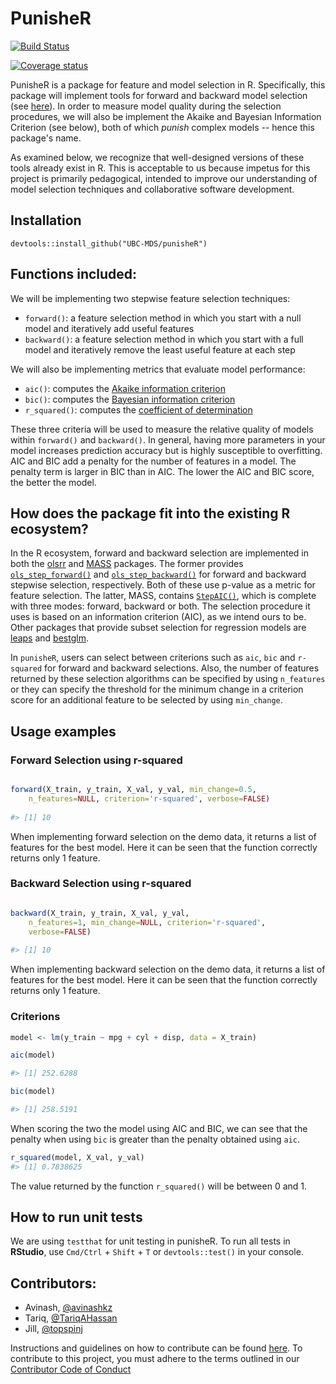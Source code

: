 # PunisheR

[![Build Status](https://travis-ci.org/UBC-MDS/punisheR.svg?branch=master)](https://travis-ci.org/UBC-MDS/punisheR)

[![Coverage status](https://codecov.io/gh/UBC-MDS/punisheR/branch/master/graph/badge.svg)](https://codecov.io/github/UBC-MDS/punisheR?branch=master)


PunisheR is a package for feature and model selection in R. Specifically, this package will implement tools for
forward and backward model selection (see [here](https://en.wikipedia.org/wiki/Stepwise_regression)).
In order to measure model quality during the selection procedures, we will also be implement
the Akaike and Bayesian Information Criterion (see below), both of which *punish* complex models -- hence this package's
name.

As examined below, we recognize that well-designed versions of these tools already exist in R.
This is acceptable to us because impetus for this project is primarily pedagogical, intended to
improve our understanding of model selection techniques and collaborative software development.

## Installation

```
devtools::install_github("UBC-MDS/punisheR")
```

## Functions included:

We will be implementing two stepwise feature selection techniques:

- `forward()`: a feature selection method in which you start with a null model and iteratively add useful features
- `backward()`: a feature selection method in which you start with a full model and iteratively remove the least useful feature at each step

We will also be implementing metrics that evaluate model performance: 

- `aic()`: computes the [Akaike information criterion](https://en.wikipedia.org/wiki/Akaike_information_criterion)
- `bic()`: computes the [Bayesian information criterion](https://en.wikipedia.org/wiki/Bayesian_information_criterion)
- `r_squared()`: computes the [coefficient of determination](https://en.wikipedia.org/wiki/Coefficient_of_determination)

These three criteria will be used to measure the relative quality of models within `forward()` and `backward()`. In general, having more parameters in your model increases prediction accuracy but is highly susceptible to overfitting. AIC and BIC add a penalty for the number of features in a model. The penalty term is larger in BIC than in AIC. The lower the AIC and BIC score, the better the model.

## How does the package fit into the existing R ecosystem?

In the R ecosystem, forward and backward selection are implemented in both the [olsrr](https://cran.r-project.org/web/packages/olsrr/)
and [MASS](https://cran.r-project.org/web/packages/MASS/MASS.pdf) packages. The former provides
[`ols_step_forward()`](https://www.rdocumentation.org/packages/olsrr/versions/0.4.0/topics/ols_step_forward) and
[`ols_step_backward()`](https://www.rdocumentation.org/packages/olsrr/versions/0.4.0/topics/ols_step_backward) for
forward and backward stepwise selection, respectively. Both of these use p-value as a metric for feature selection. The latter, MASS, contains [`StepAIC()`](https://stat.ethz.ch/R-manual/R-devel/library/MASS/html/stepAIC.html),
which is complete with three modes: forward, backward or both. The selection procedure it uses is based on an
information criterion (AIC), as we intend ours to be. Other packages that provide subset selection for regression models are [leaps](https://cran.r-project.org/web/packages/leaps/leaps.pdf) and [bestglm](https://cran.r-project.org/web/packages/bestglm/bestglm.pdf).

In `punisheR`, users can select between criterions such as `aic`, `bic` and `r-squared` for forward and backward selections. Also, the number of features returned by these selection algorithms can be specified by using `n_features` or they can specify the threshold for the minimum change in a criterion score for an additional feature to be selected by using `min_change`.


## Usage examples

### Forward Selection using r-squared

``` r

forward(X_train, y_train, X_val, y_val, min_change=0.5,
    n_features=NULL, criterion='r-squared', verbose=FALSE)
    
#> [1] 10

```
When implementing forward selection on the demo data, it returns a list of features for the best model. Here it can be seen that the function correctly returns only 1 feature.

### Backward Selection using r-squared

``` r

backward(X_train, y_train, X_val, y_val,
    n_features=1, min_change=NULL, criterion='r-squared',
    verbose=FALSE)
    
#> [1] 10

```

When implementing backward selection on the demo data, it returns a list of features for the best model. Here it can be seen that the function correctly returns only 1 feature.

### Criterions

``` r
model <- lm(y_train ~ mpg + cyl + disp, data = X_train)

aic(model)

#> [1] 252.6288

bic(model)

#> [1] 258.5191

```

When scoring the two the model using AIC and BIC, we can see that the penalty when using `bic` is greater than the penalty obtained using `aic`.

``` r
r_squared(model, X_val, y_val)
#> [1] 0.7838625
```

The value returned by the function `r_squared()` will be between 0 and 1.

## How to run unit tests

We are using `testthat` for unit testing in punisheR. To run all tests in **RStudio**, use `Cmd/Ctrl` + `Shift` + `T` or `devtools::test()` in your console. 

## Contributors: 

- Avinash, [@avinashkz](https://github.com/avinashkz)
- Tariq, [@TariqAHassan](https://github.com/TariqAHassan/)
- Jill, [@topspinj](https://github.com/topspinj/)

Instructions and guidelines on how to contribute can be found [here](CONTRIBUTING.md).
To contribute to this project, you must adhere to the terms outlined in our [Contributor Code of Conduct](CONDUCT.md) 

